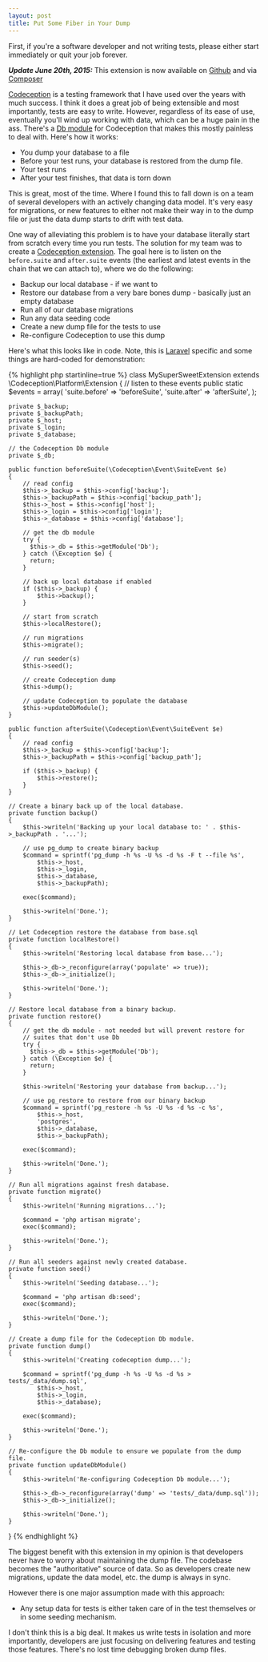 ```yaml
---
layout: post
title: Put Some Fiber in Your Dump
---
```


First, if you're a software developer and not writing tests, please either start immediately or quit your job forever.

***Update June 20th, 2015:*** This extension is now available on [Github](https://www.github.com/jonpitch/laxative) and via [Composer](https://packagist.org/packages/jonpitch/laxative)

[Codeception](http://www.codeception.com) is a testing framework that I have used over the years with much success. I think it does a great job of being extensible and most importantly, tests are easy to write. However, regardless of its ease of use, eventually you'll wind up working with data, which can be a huge pain in the ass. There's a [Db module](http://codeception.com/docs/modules/Db) for Codeception that makes this mostly painless to deal with. Here's how it works:

* You dump your database to a file
* Before your test runs, your database is restored from the dump file.
* Your test runs
* After your test finishes, that data is torn down

This is great, most of the time. Where I found this to fall down is on a team of several developers with an actively changing data model. It's very easy for migrations, or new features to either not make their way in to the dump file or just the data dump starts to drift with test data.

One way of alleviating this problem is to have your database literally start from scratch every time you run tests. The solution for my team was to create a [Codeception extension](http://codeception.com/docs/08-Customization#Extension-classes). The goal here is to listen on the `before.suite` and `after.suite` events (the earliest and latest events in the chain that we can attach to), where we do the following:

* Backup our local database - if we want to
* Restore our database from a very bare bones dump - basically just an empty database
* Run all of our database migrations
* Run any data seeding code
* Create a new dump file for the tests to use
* Re-configure Codeception to use this dump

Here's what this looks like in code. Note, this is [Laravel](http://laravel.com/) specific and some things are hard-coded for demonstration:

{% highlight php startinline=true %}
class MySuperSweetExtension extends \Codeception\Platform\Extension
{
	// listen to these events
	public static $events = array(
		'suite.before' => 'beforeSuite',
		'suite.after' => 'afterSuite',
	);

	private $_backup;
	private $_backupPath;
	private $_host;
	private $_login;
	private $_database;

	// the Codeception Db module
	private $_db;

	public function beforeSuite(\Codeception\Event\SuiteEvent $e)
	{
		// read config
		$this->_backup = $this->config['backup'];
		$this->_backupPath = $this->config['backup_path'];
		$this->_host = $this->config['host'];
		$this->_login = $this->config['login'];
		$this->_database = $this->config['database'];

		// get the db module
	    try {
	      $this->_db = $this->getModule('Db');
	    } catch (\Exception $e) {
	      return;
	    }

		// back up local database if enabled
		if ($this->_backup) {
			$this->backup();
		}

		// start from scratch
		$this->localRestore();

		// run migrations
		$this->migrate();

		// run seeder(s)
		$this->seed();

		// create Codeception dump
		$this->dump();

		// update Codeception to populate the database
		$this->updateDbModule();
	}

	public function afterSuite(\Codeception\Event\SuiteEvent $e)
	{
		// read config
		$this->_backup = $this->config['backup'];
		$this->_backupPath = $this->config['backup_path'];

		if ($this->_backup) {
			$this->restore();
		}
	}

	// Create a binary back up of the local database.
	private function backup()
	{
		$this->writeln('Backing up your local database to: ' . $this->_backupPath . '...');

		// use pg_dump to create binary backup
		$command = sprintf('pg_dump -h %s -U %s -d %s -F t --file %s',
			$this->_host,
			$this->_login,
			$this->_database,
			$this->_backupPath);

		exec($command);

		$this->writeln('Done.');
	}

	// Let Codeception restore the database from base.sql
	private function localRestore()
	{
		$this->writeln('Restoring local database from base...');

		$this->_db->_reconfigure(array('populate' => true));
		$this->_db->_initialize();

		$this->writeln('Done.');
	}

	// Restore local database from a binary backup.
	private function restore()
	{
		// get the db module - not needed but will prevent restore for
		// suites that don't use Db
	    try {
	      $this->_db = $this->getModule('Db');
	    } catch (\Exception $e) {
	      return;
	    }

		$this->writeln('Restoring your database from backup...');

		// use pg_restore to restore from our binary backup
		$command = sprintf('pg_restore -h %s -U %s -d %s -c %s',
			$this->_host,
			'postgres',
			$this->_database,
			$this->_backupPath);

		exec($command);

		$this->writeln('Done.');
	}

	// Run all migrations against fresh database.
	private function migrate()
	{
		$this->writeln('Running migrations...');

		$command = 'php artisan migrate';
		exec($command);

		$this->writeln('Done.');
	}

	// Run all seeders against newly created database.
	private function seed()
	{
		$this->writeln('Seeding database...');

		$command = 'php artisan db:seed';
		exec($command);

		$this->writeln('Done.');
	}

	// Create a dump file for the Codeception Db module.
	private function dump()
	{
		$this->writeln('Creating codeception dump...');

		$command = sprintf('pg_dump -h %s -U %s -d %s > tests/_data/dump.sql',
			$this->_host,
			$this->_login,
			$this->_database);

		exec($command);

		$this->writeln('Done.');
	}

	// Re-configure the Db module to ensure we populate from the dump file.
	private function updateDbModule()
	{
		$this->writeln('Re-configuring Codeception Db module...');

		$this->_db->_reconfigure(array('dump' => 'tests/_data/dump.sql'));
		$this->_db->_initialize();

		$this->writeln('Done.');
	}
}
{% endhighlight %}

The biggest benefit with this extension in my opinion is that developers never have to worry about maintaining the dump file. The codebase becomes the "authoritative" source of data. So as developers create new migrations, update the data model, etc. the dump is always in sync.

However there is one major assumption made with this approach:

* Any setup data for tests is either taken care of in the test themselves or in some seeding mechanism.

I don't think this is a big deal. It makes us write tests in isolation and more importantly, developers are just focusing on delivering features and testing those features. There's no lost time debugging broken dump files.
